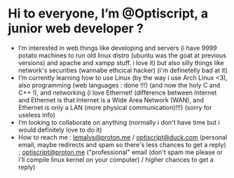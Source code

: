 # Hi to everyone, I’m @Optiscript, a junior web developer ?
- I’m interested in web things like developing and servers (i have 9999 potato machines to run old linux distro (ubuntu was the goat at previous versions) and apache and xampp stuff. i love it) but also silly things like network's securities (wannabe ethcical hacker) (i'm definetelly bad at it)
- I’m currently learning how to use Linux (by the way i use Arch Linux <3), also programming (web languages : done !!!) (and now the holy C and C++ !), and networking (i love Ethernet! (difference between Internet and Ethernet is that Internet is a Wide Area Network (WAN), and Ethernet is only a LAN (more physical communication)!!!) (sorry for useless info)
- I’m looking to collaborate on anything (normally i don't have time but i would definitely love to do it)
- How to reach me : lemalvs@proton.me / optiscript@duck.com (personal email, maybe redirects and spam so there's less chances to get a reply) ; optiscript@proton.me ("professional" email (don't spam me please or i'll compile linux kernel on your computer) / higher chances to get a reply) 

<!---
Optiscript/Optiscript is a ✨ special ✨ repository because its `README.md` (this file) appears on your GitHub profile.
You can click the Preview link to take a look at your changes.
--->
